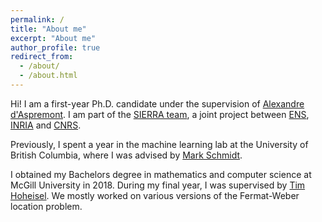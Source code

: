 ```yaml
---
permalink: /
title: "About me"
excerpt: "About me"
author_profile: true
redirect_from: 
  - /about/
  - /about.html
---
```


Hi! I am a first-year Ph.D. candidate under the supervision of [Alexandre d'Aspremont](https://www.di.ens.fr/~aspremon/). I am part of the [SIERRA team](https://www.di.ens.fr/sierra/index.php), a joint project between [ENS](https://www.di.ens.fr/), [INRIA](https://www.inria.fr/fr/centre-inria-de-paris) and [CNRS](http://www.cnrs.fr/fr/page-daccueil).


Previously, I spent a year in the machine learning lab at the University of British Columbia, where I was advised by [Mark Schmidt](https://www.cs.ubc.ca/~schmidtm/).

I obtained my Bachelors degree in mathematics and computer science at McGill University in 2018. During my final year, I was supervised by [Tim Hoheisel](https://www.math.mcgill.ca/hoheisel/). We mostly worked on various versions of the Fermat-Weber location problem.
